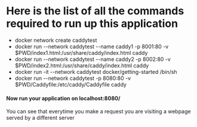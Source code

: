 # Here is the list of all the commands required to run up this application

- docker network create caddytest
- docker run --network caddytest --name caddy1 -p 8001:80 -v $PWD/index1.html:/usr/share/caddy/index.html caddy
- docker run --network caddytest --name caddy2 -p 8002:80 -v $PWD/index2.html:/usr/share/caddy/index.html caddy
- docker run -it --network caddytest docker/getting-started /bin/sh
- docker run --network caddytest -p 8080:80 -v $PWD/Caddyfile:/etc/caddy/Caddyfile caddy

#### Now run your application on localhost:8080/

You can see that everytime you make a request you are visiting a webpage served by a different server
